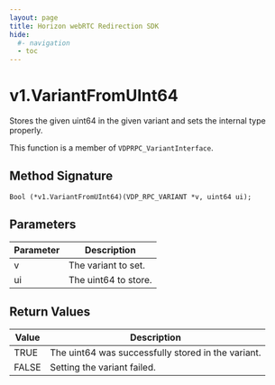 ```yaml
---
layout: page
title: Horizon webRTC Redirection SDK
hide:
  #- navigation
  - toc
---
```

# v1.VariantFromUInt64

Stores the given uint64 in the given variant and sets the internal type properly.

This function is a member of `VDPRPC_VariantInterface`.

## Method Signature
```
Bool (*v1.VariantFromUInt64)(VDP_RPC_VARIANT *v, uint64 ui);
```

## Parameters

| Parameter | Description |
| --------- | ----------- |
| v | The variant to set. |
| ui | The uint64 to store. |

## Return Values

| Value | Description |
| ----- | ----------- |
| TRUE | The uint64 was successfully stored in the variant.|
| FALSE | Setting the variant failed. |


